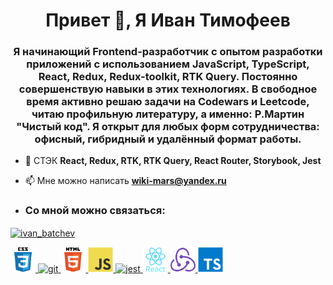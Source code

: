 <h1 align="center">Привет 👋, Я Иван Тимофеев</h1>

<h3 align="center">Я начинающий Frontend-разработчик с опытом разработки приложений с использованием
JavaScript, TypeScript, React, Redux, Redux-toolkit, RTK Query.
Постоянно совершенствую навыки в этих технологиях.
В свободное время активно решаю задачи на Codewars и Leetcode, читаю профильную
литературу, а именно: Р.Мартин "Чистый код".
Я открыт для любых форм сотрудничества: офисный, гибридный и удалённый формат
работы.</h3>

- 💬 СТЭК **React, Redux, RTK, RTK Query, React Router, Storybook, Jest**

- 📫 Мне можно написать **wiki-mars@yandex.ru**

- <h3 align="left">Со мной можно связаться:</h3>
<p align="left">
<a href="https://t.me/troanLinkin" target="blank"><img align="center" src="https://1dveri.com.ua/img/telegram.png" alt="ivan_batchev" height="30" width="40" /></a>
</p>

<p align="left"> <a href="https://www.w3schools.com/css/" target="_blank" rel="noreferrer"> <img src="https://raw.githubusercontent.com/devicons/devicon/master/icons/css3/css3-original-wordmark.svg" alt="css3" width="40" height="40"/> </a> <a href="https://git-scm.com/" target="_blank" rel="noreferrer"> <img src="https://www.vectorlogo.zone/logos/git-scm/git-scm-icon.svg" alt="git" width="40" height="40"/> </a> <a href="https://www.w3.org/html/" target="_blank" rel="noreferrer"> <img src="https://raw.githubusercontent.com/devicons/devicon/master/icons/html5/html5-original-wordmark.svg" alt="html5" width="40" height="40"/> </a> <a href="https://developer.mozilla.org/en-US/docs/Web/JavaScript" target="_blank" rel="noreferrer"> <img src="https://raw.githubusercontent.com/devicons/devicon/master/icons/javascript/javascript-original.svg" alt="javascript" width="40" height="40"/> </a> <a href="https://jestjs.io" target="_blank" rel="noreferrer"> <img src="https://www.vectorlogo.zone/logos/jestjsio/jestjsio-icon.svg" alt="jest" width="40" height="40"/> </a> <a href="https://reactjs.org/" target="_blank" rel="noreferrer"> <img src="https://raw.githubusercontent.com/devicons/devicon/master/icons/react/react-original-wordmark.svg" alt="react" width="40" height="40"/> </a> <a href="https://redux.js.org" target="_blank" rel="noreferrer"> <img src="https://raw.githubusercontent.com/devicons/devicon/master/icons/redux/redux-original.svg" alt="redux" width="40" height="40"/> </a> <a href="https://www.typescriptlang.org/" target="_blank" rel="noreferrer"> <img src="https://raw.githubusercontent.com/devicons/devicon/master/icons/typescript/typescript-original.svg" alt="typescript" width="40" height="40"/> </a> </p>

